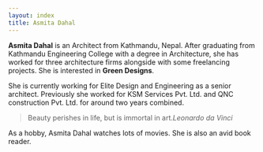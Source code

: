 ```yaml
---
layout: index
title: Asmita Dahal
---
```


**Asmita Dahal** is an Architect from Kathmandu, Nepal. After graduating from Kathmandu Engineering College with a degree in Architecture, she has worked for three architecture firms alongside with some freelancing projects. She is interested in **Green Designs**.

She is currently working for Elite Design and Engineering as a senior architect. Previously she worked for KSM Services Pvt. Ltd. and QNC construction Pvt. Ltd. for around two years combined.

>Beauty perishes in life, but is immortal in art.<cite>Leonardo da Vinci</cite>

As a hobby, Asmita Dahal watches lots of movies. She is also an avid book reader.
